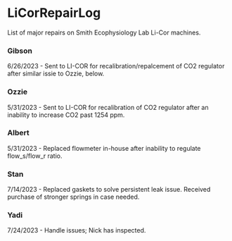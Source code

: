 # LiCorRepairLog
List of major repairs on Smith Ecophysiology Lab Li-Cor machines.

### Gibson
6/26/2023 - Sent to LI-COR for recalibration/repalcement of CO2 regulator after similar issie to Ozzie, below.

### Ozzie
5/31/2023 - Sent to LI-COR for recalibration of CO2 regulator after an inability to increase CO2 past 1254 ppm.

### Albert
5/31/2023 - Replaced flowmeter in-house after inability to regulate flow_s/flow_r ratio.

### Stan
7/14/2023 - Replaced gaskets to solve persistent leak issue. Received purchase of stronger springs in case needed.

### Yadi
7/24/2023 - Handle issues; Nick has inspected.
